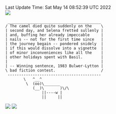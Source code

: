 Last Update Time: 
Sat May 14 08:52:39 UTC 2022
<br>![](https://img.shields.io/badge/%E5%A4%A7%E5%AE%B6-%E5%AE%89%E5%AE%89-green)<br>
```
 _________________________________________
/ The camel died quite suddenly on the    \
| second day, and Selena fretted sullenly |
| and, buffing her already impeccable     |
| nails -- not for the first time since   |
| the journey begain -- pondered snidely  |
| if this would dissolve into a vignette  |
| of minor inconveniences like all the    |
| other holidays spent with Basil.        |
|                                         |
| -- Winning sentence, 1983 Bulwer-Lytton |
\ bad fiction contest.                    /
 -----------------------------------------
        \   ^__^
         \  (oo)\_______
            (__)\       )\/\
                ||----w |
                ||     ||
```
![](https://github-readme-stats.vercel.app/api?username=chenlitw)
![](https://github-readme-stats.vercel.app/api/top-langs/?username=chenlitw)
